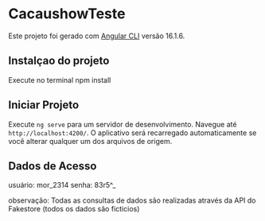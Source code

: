 # CacaushowTeste

Este projeto foi gerado com [Angular CLI](https://github.com/angular/angular-cli) versão 16.1.6.

## Instalçao do projeto

Execute no terminal npm install

## Iniciar Projeto

Execute `ng serve` para um servidor de desenvolvimento. Navegue até `http://localhost:4200/`. O aplicativo será recarregado automaticamente se você alterar qualquer um dos arquivos de origem.

## Dados de Acesso
usuário: mor_2314
senha: 83r5^_

observação: Todas as consultas de dados são realizadas através da API do Fakestore (todos os dados são ficticios)

